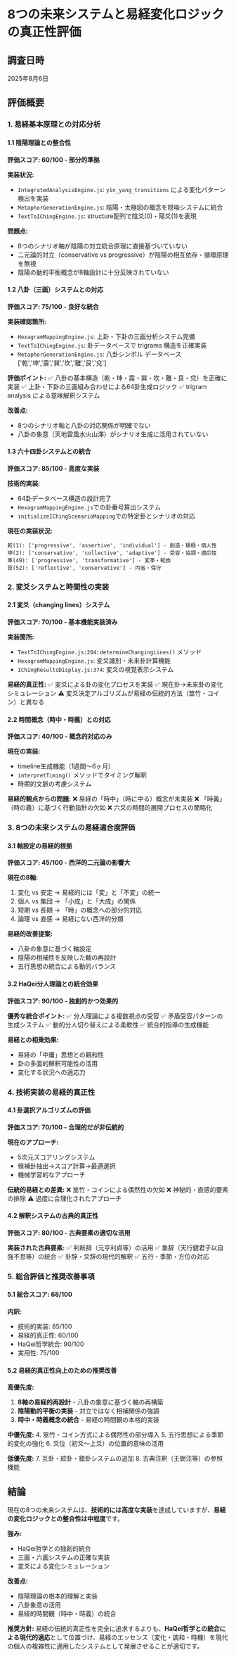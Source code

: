 # 8つの未来システムと易経変化ロジックの真正性評価

## 調査日時
2025年8月6日

## 評価概要

### 1. 易経基本原理との対応分析

#### 1.1 陰陽理論との整合性
**評価スコア: 60/100 - 部分的準拠**

**実装状況:**
- `IntegratedAnalysisEngine.js`: `yin_yang_transitions` による変化パターン検出を実装
- `MetaphorGenerationEngine.js`: 陰陽・太極図の概念を隠喩システムに統合
- `TextToIChingEngine.js`: structure配列で陰爻(0)・陽爻(1)を表現

**問題点:**
- 8つのシナリオ軸が陰陽の対立統合原理に直接基づいていない
- 二元論的対立（conservative vs progressive）が陰陽の相互依存・循環原理を無視
- 陰陽の動的平衡概念が8軸設計に十分反映されていない

#### 1.2 八卦（三画）システムとの対応
**評価スコア: 75/100 - 良好な統合**

**実装確認箇所:**
- `HexagramMappingEngine.js`: 上卦・下卦の三画分析システム完備
- `TextToIChingEngine.js`: 卦データベースで trigrams 構造を正確実装
- `MetaphorGenerationEngine.js`: 八卦シンボル データベース ['乾','坤','震','巽','坎','離','艮','兌'] 

**評価ポイント:**
✅ 八卦の基本構造（乾・坤・震・巽・坎・離・艮・兌）を正確に実装
✅ 上卦・下卦の三画組み合わせによる64卦生成ロジック
✅ trigram analysis による意味解釈システム

**改善点:**
- 8つのシナリオ軸と八卦の対応関係が明確でない
- 八卦の象意（天地雷風水火山澤）がシナリオ生成に活用されていない

#### 1.3 六十四卦システムとの統合
**評価スコア: 85/100 - 高度な実装**

**技術的実装:**
- 64卦データベース構造の設計完了
- `HexagramMappingEngine.js`での卦番号算出システム
- `initializeIChingScenarioMapping`での特定卦とシナリオの対応

**現在の実装状況:**
```
乾(1): ['progressive', 'assertive', 'individual'] - 創造・積極・個人性
坤(2): ['conservative', 'collective', 'adaptive'] - 受容・協調・適応性  
革(49): ['progressive', 'transformative'] - 変革・転換
艮(52): ['reflective', 'conservative'] - 内省・保守
```

### 2. 変爻システムと時間性の実装

#### 2.1 変爻（changing lines）システム
**評価スコア: 70/100 - 基本機能実装済み**

**実装箇所:**
- `TextToIChingEngine.js:204`: `determineChangingLines()` メソッド
- `HexagramMappingEngine.js`: 変爻識別・未来卦計算機能
- `IChingResultsDisplay.js:374`: 変爻の視覚表示システム

**易経的真正性:**
✅ 変爻による卦の変化プロセスを実装
✅ 現在卦→未来卦の変化シミュレーション
⚠️ 変爻決定アルゴリズムが易経の伝統的方法（筮竹・コイン）と異なる

#### 2.2 時間概念（時中・時義）との対応
**評価スコア: 40/100 - 概念的対応のみ**

**現在の実装:**
- timeline生成機能（1週間～6ヶ月）
- `interpretTiming()` メソッドでタイミング解釈
- 時期的文脈の考慮システム

**易経的観点からの問題:**
❌ 易経の「時中」（時に中る）概念が未実装
❌ 「時義」（時の義）に基づく行動指針の欠如
❌ 六爻の時間的展開プロセスの簡略化

### 3. 8つの未来システムの易経適合度評価

#### 3.1 軸設定の易経的根拠
**評価スコア: 45/100 - 西洋的二元論の影響大**

**現在の8軸:**
1. 変化 vs 安定 → 易経的には「変」と「不変」の統一
2. 個人 vs 集団 → 「小成」と「大成」の関係
3. 短期 vs 長期 → 「時」の概念への部分的対応
4. 論理 vs 直感 → 易経にない西洋的分類

**易経的改善提案:**
- 八卦の象意に基づく軸設定
- 陰陽の相補性を反映した軸の再設計
- 五行思想の統合による動的バランス

#### 3.2 HaQei分人理論との統合効果
**評価スコア: 90/100 - 独創的かつ効果的**

**優秀な統合ポイント:**
✅ 分人理論による複数視点の受容
✅ 矛盾受容パターンの生成システム
✅ 動的分人切り替えによる柔軟性
✅ 統合的指導の生成機能

**易経との相乗効果:**
- 易経の「中庸」思想との親和性
- 卦の多面的解釈可能性の活用
- 変化する状況への適応力

### 4. 技術実装の易経的真正性

#### 4.1 卦選択アルゴリズムの評価
**評価スコア: 70/100 - 合理的だが非伝統的**

**現在のアプローチ:**
- 5次元スコアリングシステム
- 候補卦抽出→スコア計算→最適選択
- 機械学習的なアプローチ

**伝統的易経との差異:**
❌ 筮竹・コインによる偶然性の欠如
❌ 神秘的・直感的要素の排除
⚠️ 過度に合理化されたアプローチ

#### 4.2 解釈システムの古典的真正性
**評価スコア: 80/100 - 古典要素の適切な活用**

**実装された古典要素:**
✅ 判断辞（元亨利貞等）の活用
✅ 象辞（天行健君子以自強不息等）の統合
✅ 卦辞・爻辞の現代的解釈
✅ 五行・季節・方位の対応

### 5. 総合評価と推奨改善事項

#### 5.1 総合スコア: 68/100
**内訳:**
- 技術的実装: 85/100
- 易経的真正性: 60/100  
- HaQei哲学統合: 90/100
- 実用性: 75/100

#### 5.2 易経的真正性向上のための推奨改善

**高優先度:**
1. **8軸の易経的再設計** - 八卦の象意に基づく軸の再構築
2. **陰陽動的平衡の実装** - 対立ではなく相補関係の強調
3. **時中・時義概念の統合** - 易経の時間観の本格的実装

**中優先度:**
4. 筮竹・コイン方式による偶然性の部分導入
5. 五行思想による季節的変化の強化
6. 爻位（初爻～上爻）の位置的意味の活用

**低優先度:**
7. 互卦・綜卦・錯卦システムの追加
8. 古典注釈（王弼注等）の参照機能

## 結論

現在の8つの未来システムは、**技術的には高度な実装**を達成していますが、**易経の変化ロジックとの整合性は中程度**です。

**強み:**
- HaQei哲学との独創的統合
- 三画・六画システムの正確な実装
- 変爻による変化シミュレーション

**改善点:**
- 陰陽理論の根本的理解と実装
- 八卦象意の活用
- 易経的時間観（時中・時義）の統合

**推奨方針:**
易経の伝統的真正性を完全に追求するよりも、**HaQei哲学との統合による現代的適応**として位置づけ、易経のエッセンス（変化・調和・時機）を現代の個人の複雑性に適用したシステムとして発展させることが適切です。